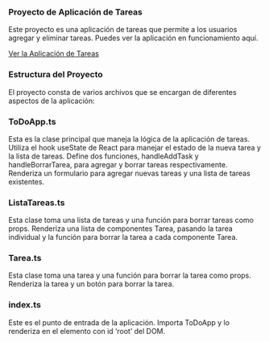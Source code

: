 ### Proyecto de Aplicación de Tareas
Este proyecto es una aplicación de tareas que permite a los usuarios agregar y eliminar tareas. Puedes ver la aplicación en funcionamiento aquí.

[Ver la Aplicación de Tareas](tareas-pendientes-react-ts.netlify.app)

### Estructura del Proyecto
El proyecto consta de varios archivos que se encargan de diferentes aspectos de la aplicación:

### ToDoApp.ts 
Esta es la clase principal que maneja la lógica de la aplicación de tareas. Utiliza el hook useState de React para manejar el estado de la nueva tarea y la lista de tareas. Define dos funciones, handleAddTask y handleBorrarTarea, para agregar y borrar tareas respectivamente. Renderiza un formulario para agregar nuevas tareas y una lista de tareas existentes.

### ListaTareas.ts 
Esta clase toma una lista de tareas y una función para borrar tareas como props. Renderiza una lista de componentes Tarea, pasando la tarea individual y la función para borrar la tarea a cada componente Tarea.

### Tarea.ts 
Esta clase toma una tarea y una función para borrar la tarea como props. Renderiza la tarea y un botón para borrar la tarea.

### index.ts 
Este es el punto de entrada de la aplicación. Importa ToDoApp y lo renderiza en el elemento con id ‘root’ del DOM.
